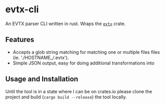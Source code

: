 # evtx-cli
An EVTX parser CLI written in rust. Wraps the [`evtx`](https://github.com/omerbenamram/evtx) crate.

## Features

* Accepts a glob string matching for matching one or multiple files files (ie. './HOSTNAME_*/*.evtx').
* Simple JSON output, easy for doing additional transformations into 

## Usage and Installation

Until the tool is in a state where I can be on crates.io please clone the project and build (`cargo build --release`) the tool locally.